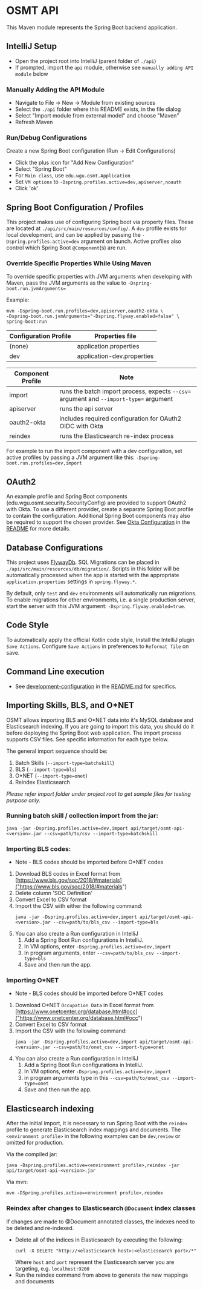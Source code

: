 # OSMT API
This Maven module represents the Spring Boot backend application. 
 
## IntelliJ Setup
  * Open the project root into IntelliJ (parent folder of `./api`)
  * If prompted, import the `api` module, otherwise see `manually adding API module` below

### Manually Adding the API Module
  * Navigate to File -> New -> Module from existing sources
  * Select the `./api` folder where this README exists, in the file dialog
  * Select "Import module from external model" and choose "Maven"
  * Refresh Maven 
    
### Run/Debug Configurations
  Create a new Spring Boot configuration (Run -> Edit Configurations)
  * Click the plus icon for "Add New Configuration"
  * Select "Spring Boot"
  * For `Main class`, use `edu.wgu.osmt.Application`
  * Set `VM options` to `-Dspring.profiles.active=dev,apiserver,noauth`
  * Click 'ok'

## Spring Boot Configuration / Profiles
This project makes use of configuring Spring boot via property files. These are located at `./api/src/main/resources/config/`. A `dev` profile exists for local development, and can be applied by passing the `-Dspring.profiles.active=dev` argument on launch. Active profiles also control which Spring Boot `@Component`(s) are run.
  
### Override Specific Properties While Using Maven
To override specific properties with JVM arguments when developing with Maven, pass the JVM arguments as the value to `-Dspring-boot.run.jvmArguments=`

Example:  
 ```
 mvn -Dspring-boot.run.profiles=dev,apiserver,oauth2-okta \
 -Dspring-boot.run.jvmArguments="-Dspring.flyway.enabled=false" \
 spring-boot:run
```

| Configuration Profile     | Properties file           |
| -----------               | -----------               |
| (none)                    | application.properties    |
| dev                       | application-dev.properties|

| Component Profile         | Note                                                    |
| ---                       | ---                                                     |
| import                    | runs the batch import process, expects `--csv=` argument and `--import-type=` argument | 
| apiserver                 | runs the api server                                     |
| oauth2-okta               | includes required configuration for OAuth2 OIDC with Okta|
| reindex                   | runs the Elasticsearch re-index process |

For example to run the import component with a dev configuration, set active profiles by passing a JVM argument like this:
`-Dspring-boot.run.profiles=dev,import`

## OAuth2 
An example profile and Spring Boot components (edu.wgu.osmt.security.SecurityConfig) are provided to support OAuth2 with Okta. To use a different provider, create a separate Spring Boot profile to contain the configuration. Additional Spring Boot components may also be required to support the chosen provider. See [Okta Configuration](./README.md#okta-configuration) in the [README](./README.md) for more details.

## Database Configurations
This project uses [FlywayDb](https://flywaydb.org/). SQL Migrations can be placed in `./api/src/main/resources/db/migration/`.
Scripts in this folder will be automatically processed when the app is started with the appropriate `application.properties` settings in `spring.flyway.*`.

By default, only `test` and `dev` environments will automatically run migrations. To enable migrations for other environments, i.e. a single production server, start the server with this JVM argument: `-Dspring.flyway.enabled=true`. 

## Code Style
To automatically apply the official Kotlin code style, Install the IntelliJ plugin `Save Actions`. Configure `Save Actions` in preferences to `Reformat file` on save.    

## Command Line execution

- See [development-configuration](/../README.md#development-configuration) in the [README.md](/../README.md) for specifics.


## Importing Skills, BLS, and O*NET
OSMT allows importing BLS and O*NET data into it's MySQL database and Elasticsearch indexing. If you are going to import this data, you should do it before deploying the Spring Boot web application. The import process supports CSV files. See specific information for each type below.

The general import sequence should be: 
1. Batch Skills (```--import-type=batchskill```)
2. BLS (```--import-type=bls```)
3. O*NET (```--import-type=onet```)
4. Reindex Elasticsearch

_Please refer import folder under project root to get sample files for testing purpose only._

### Running batch skill / collection import from the jar:
```
java -jar -Dspring.profiles.active=dev,import api/target/osmt-api-<version>.jar --csv=path/to/csv --import-type=batchskill  
```

### Importing BLS codes:
* Note - BLS codes should be imported before O*NET codes
1. Download BLS codes in Excel format from [https://www.bls.gov/soc/2018/#materials]("https://www.bls.gov/soc/2018/#materials")
2. Delete column 'SOC Definition'
3. Convert Excel to CSV format
4. Import the CSV with either the following command:
    ```
    java -jar -Dspring.profiles.active=dev,import api/target/osmt-api-<version>.jar --csv=path/to/bls_csv --import-type=bls    
    ```
5. You can also create a Run configuration in IntelliJ
    1. Add a Spring Boot Run configurations in IntelliJ.
    2. In VM options, enter ```-Dspring.profiles.active=dev,import```
    3. In program arguments, enter ```--csv=path/to/bls_csv --import-type=bls ```
    4. Save and then run the app.

### Importing O*NET
* Note - BLS codes should be imported before O*NET codes
1. Download O*NET `Occupation Data` in Excel format from [https://www.onetcenter.org/database.html#occ]("https://www.onetcenter.org/database.html#occ")
2. Convert Excel to CSV format
3. Import the CSV with the following command:
    ```
    java -jar -Dspring.profiles.active=dev,import api/target/osmt-api-<version>.jar --csv=path/to/onet_csv --import-type=onet    
    ```
4. You can also create a Run configuration in IntelliJ
    1. Add a Spring Boot Run configurations in IntelliJ.
    2. In VM options, enter ```-Dspring.profiles.active=dev,import```
    3. in program arguments type in this ```--csv=path/to/onet_csv --import-type=onet ```
    4. Save and then run the app.

## Elasticsearch indexing
After the initial import, it is necessary to run Spring Boot with the `reindex` profile to generate Elasticsearch index mappings and documents. The `<environment profile>` in the following examples can be `dev`,`review` or omitted for production. 

Via the compiled jar:
```
java -Dspring.profiles.active=<environment profile>,reindex -jar api/target/osmt-api-<version>.jar 
``` 

Via mvn:
```
mvn -DSpring.profiles.active=<environment profile>,reindex
```

### Reindex after changes to Elasticsearch `@Document` index classes
If changes are made to @Document annotated classes, the indexes need to be deleted and re-indexed. 
* Delete all of the indices in Elasticsearch by executing the following:
    ```
    curl -X DELETE "http://<elasticsearch host>:<elasticsearch port>/*" 
    ``` 
    Where `host` and `port` represent the Elasticsearch server you are targeting, e.g. `localhost:9200` 
* Run the reindex command from above to generate the new mappings and documents
